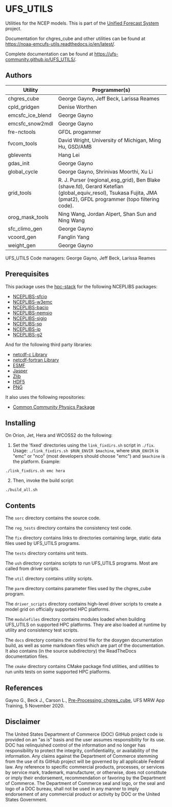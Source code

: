 
# UFS_UTILS

Utilities for the NCEP models. This is part of the
[Unified Forecast System](https://github.com/ufs-community) project.

Documentation for chgres_cube and other utilities can be found at
https://noaa-emcufs-utils.readthedocs.io/en/latest/.

Complete documentation can be found at
https://ufs-community.github.io/UFS_UTILS/.

## Authors

Utility | Programmer(s)
--------|----------
chgres_cube | George Gayno, Jeff Beck, Larissa Reames
cpld_gridgen | Denise Worthen
emcsfc_ice_blend | George Gayno
emcsfc_snow2mdl | George Gayno
fre-nctools | GFDL progammer
fvcom_tools | David Wright, University of Michigan, Ming Hu, GSD/AMB
gblevents | Hang Lei
gdas_init | George Gayno
global_cycle | George Gayno, Shrinivas Moorthi, Xu Li
grid_tools | R. J. Purser (regional_esg_grid), Ben Blake (shave.fd), Gerard Ketefian (global_equiv_resol), Tsukasa Fujita, JMA (pmat2), GFDL programmer (topo filtering code).
orog_mask_tools | Ning Wang, Jordan Alpert, Shan Sun and Ning Wang
sfc_climo_gen | George Gayno
vcoord_gen | Fanglin Yang
weight_gen | George Gayno

UFS_UTILS Code managers: George Gayno, Jeff Beck, Larissa Reames

## Prerequisites

This package uses the [hpc-stack](https://github.com/NOAA-EMC/hpc-stack) for the following NCEPLIBS packages:
 - [NCEPLIBS-sfcio](https://github.com/NOAA-EMC/NCEPLIBS-sfcio)
 - [NCEPLIBS-w3emc](https://github.com/NOAA-EMC/NCEPLIBS-w3emc)
 - [NCEPLIBS-bacio](https://github.com/NOAA-EMC/NCEPLIBS-bacio)
 - [NCEPLIBS-nemsio](https://github.com/NOAA-EMC/NCEPLIBS-nemsio)
 - [NCEPLIBS-sigio](https://github.com/NOAA-EMC/NCEPLIBS-sigio)
 - [NCEPLIBS-sp](https://github.com/NOAA-EMC/NCEPLIBS-sp)
 - [NCEPLIBS-ip](https://github.com/NOAA-EMC/NCEPLIBS-ip)
 - [NCEPLIBS-g2](https://github.com/NOAA-EMC/NCEPLIBS-g2)

And for the following third party libraries:

 - [netcdf-c Library](https://github.com/Unidata/netcdf-c)
 - [netcdf-fortran Library](https://github.com/Unidata/netcdf-fortran)
 - [ESMF](https://github.com/esmf-org/esmf)
 - [Jasper](https://github.com/jasper-software/jasper)
 - [Zlib](www.zlib.net)
 - [HDF5](https://www.hdfgroup.org/solutions/hdf5/)
 - [PNG](http://www.libpng.org/pub/png/)

It also uses the following repositories:

 - [Common Community Physics Package](https://github.com/ufs-community/ccpp-physics)

## Installing

On Orion, Jet, Hera and WCOSS2 do the following:

1) Set the 'fixed' directories using the `link_fixdirs.sh`
script in `./fix`. Usage: `./link_fixdirs.sh $RUN_ENVIR $machine`,
where `$RUN_ENVIR` is "emc" or "nco" (most developers
should choose "emc") and `$machine` is the platform. Example:

```
./link_fixdirs.sh emc hera
```

2) Then, invoke the build script:

```
./build_all.sh
```

## Contents

The `sorc` directory contains the source code.

The `reg_tests` directory contains the consistency test code.

The `fix` directory contains links to directories containing
large, static data files used by UFS_UTILS programs.

The `tests` directory contains unit tests.

The `ush` directory contains scripts to run UFS_UTILS programs.  Most
are called from driver scripts.

The `util` directory contains utility scripts.

The `parm` directory contains parameter files used by
the chgres_cube program.

The `driver_scripts` directory contains high-level driver scripts to
create a model grid on officially supported HPC platforms.

The `modulefiles` directory contains modules loaded when building
UFS_UTILS on supported HPC platforms.  They are also loaded at runtime
by utility and consistency test scripts.

The `docs` directory contains the control file for the doxygen
documentation build, as well as some markdown files which are part of
the documentation. It also contains (in the source subdirectory) the
ReadTheDocs documentation files.

The `cmake` directory contains CMake package find utilities, and utilities to
run units tests on some supported HPC platforms.

## References

Gayno G., Beck J., Carson L., [Pre-Processing:
chgres_cube](./docs/20201105-0945a-pre-processing-chgres-cube-gayno-final.pdf),
UFS MRW App Training, 5 November 2020.

## Disclaimer

The United States Department of Commerce (DOC) GitHub project code is
provided on an "as is" basis and the user assumes responsibility for
its use. DOC has relinquished control of the information and no longer
has responsibility to protect the integrity, confidentiality, or
availability of the information. Any claims against the Department of
Commerce stemming from the use of its GitHub project will be governed
by all applicable Federal law. Any reference to specific commercial
products, processes, or services by service mark, trademark,
manufacturer, or otherwise, does not constitute or imply their
endorsement, recommendation or favoring by the Department of
Commerce. The Department of Commerce seal and logo, or the seal and
logo of a DOC bureau, shall not be used in any manner to imply
endorsement of any commercial product or activity by DOC or the United
States Government.


